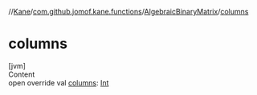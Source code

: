 //[Kane](../../index.md)/[com.github.jomof.kane.functions](../index.md)/[AlgebraicBinaryMatrix](index.md)/[columns](columns.md)



# columns  
[jvm]  
Content  
open override val [columns](columns.md): [Int](https://kotlinlang.org/api/latest/jvm/stdlib/kotlin/-int/index.html)  



